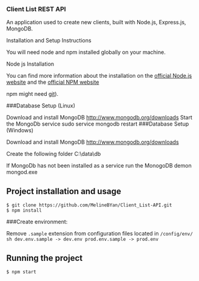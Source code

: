 ### Client List REST API

An application used to create new clients, built with Node.js, Express.js, MongoDB.

Installation and Setup Instructions

You will need node and npm installed globally on your machine.

Node js Installation

You can find more information about the installation on the [official Node.js website](https://nodejs.org/) and the [official NPM website](https://npmjs.org/)

npm might need [git](https://git-scm.com/)).

###Database Setup (Linux)

Download and install MongoDB http://www.mongodb.org/downloads
Start the MongoDb service sudo service mongodb restart
###Database Setup (Windows)

Download and install MongoDB http://www.mongodb.org/downloads

Create the following folder C:\data\db

If MongoDb has not been installed as a service run the MonogoDB demon mongod.exe

## Project installation and usage

    $ git clone https://github.com/MelineBYan/Client_List-API.git
    $ npm install

###Create environment:

Remove `.sample` extension from configuration files located in `/config/env/`
`sh dev.env.sample -> dev.env prod.env.sample -> prod.env `

## Running the project

    $ npm start
